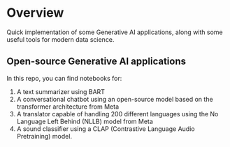 # Overview
Quick implementation of some Generative AI applications, along with some useful tools for modern data science.

## Open-source Generative AI applications

In this repo, you can find notebooks for:
1. A text summarizer using BART
2. A conversational chatbot using an open-source model based on the transformer architecture from Meta
3. A translator capable of handling 200 different languages using the No Language Left Behind (NLLB) model from Meta
4. A sound classifier using a CLAP (Contrastive Language Audio Pretraining) model.
